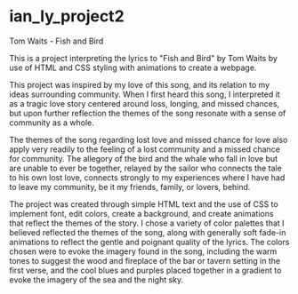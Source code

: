 # ian_ly_project2

Tom Waits - Fish and Bird

This is a project interpreting the lyrics to "Fish and Bird" by Tom Waits by use of HTML and CSS styling with animations to create a webpage.

This project was inspired by my love of this song, and its relation to my ideas surrounding community. When I first heard this song, I interpreted it as a tragic love story centered around loss, longing, and missed chances, but upon further reflection the themes of the song resonate with a sense of community as a whole. 

The themes of the song regarding lost love and missed chance for love also apply very readily to the feeling of a lost community and a missed chance for community. The allegory of the bird and the whale who fall in love but are unable to ever be together, relayed by the sailor who connects the tale to his own lost love, connects strongly to my experiences where I have had to leave my community, be it my friends, family, or lovers, behind.


The project was created through simple HTML text and the use of CSS to implement font, edit colors, create a background, and create animations that reflect the themes of the story. I chose a variety of color palettes that I believed reflected the themes of the song, along with generally soft fade-in animations to reflect the gentle and poignant quality of the lyrics. The colors chosen were to evoke the imagery found in the song, including the warm tones to suggest the wood and fireplace of the bar or tavern setting in the first verse, and the cool blues and purples placed together in a gradient to evoke the imagery of the sea and the night sky. 